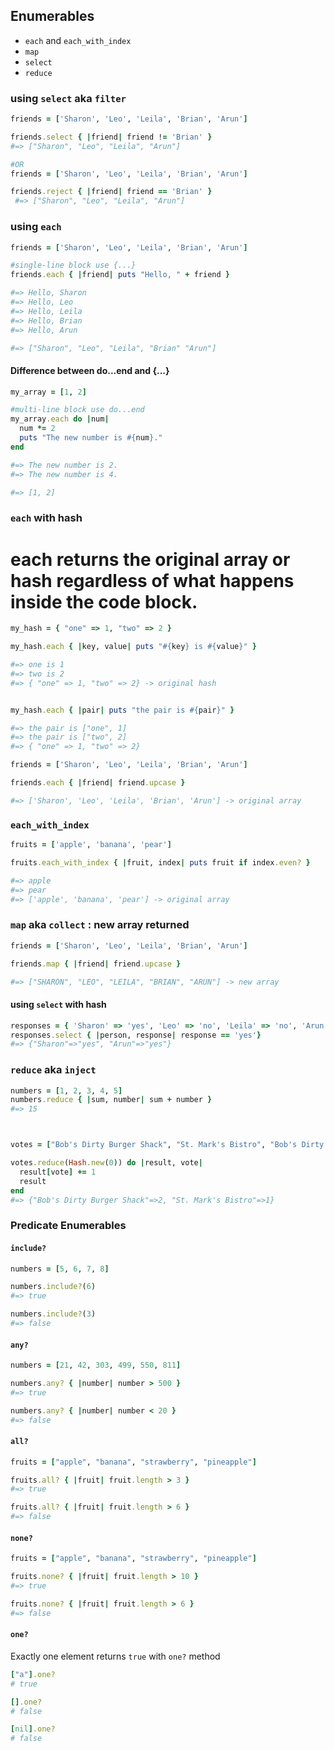 ## Enumerables

- `each` and `each_with_index`
- `map`
- `select`
- `reduce`



### using `select` aka `filter`
```ruby
friends = ['Sharon', 'Leo', 'Leila', 'Brian', 'Arun']

friends.select { |friend| friend != 'Brian' }
#=> ["Sharon", "Leo", "Leila", "Arun"]

#OR
friends = ['Sharon', 'Leo', 'Leila', 'Brian', 'Arun']

friends.reject { |friend| friend == 'Brian' }
 #=> ["Sharon", "Leo", "Leila", "Arun"]

```

### using `each`
```ruby
friends = ['Sharon', 'Leo', 'Leila', 'Brian', 'Arun']

#single-line block use {...}
friends.each { |friend| puts "Hello, " + friend }

#=> Hello, Sharon
#=> Hello, Leo
#=> Hello, Leila
#=> Hello, Brian
#=> Hello, Arun

#=> ["Sharon", "Leo", "Leila", "Brian" "Arun"]

```
####  Difference between do...end and {...}

```ruby
my_array = [1, 2]

#multi-line block use do...end
my_array.each do |num|
  num *= 2
  puts "The new number is #{num}."
end

#=> The new number is 2.
#=> The new number is 4.

#=> [1, 2]

```

### `each` with hash
# each returns the original array or hash regardless of what happens inside the code block.
```ruby
my_hash = { "one" => 1, "two" => 2 }

my_hash.each { |key, value| puts "#{key} is #{value}" }

#=> one is 1
#=> two is 2
#=> { "one" => 1, "two" => 2} -> original hash


my_hash.each { |pair| puts "the pair is #{pair}" }

#=> the pair is ["one", 1]
#=> the pair is ["two", 2]
#=> { "one" => 1, "two" => 2}

friends = ['Sharon', 'Leo', 'Leila', 'Brian', 'Arun']

friends.each { |friend| friend.upcase }

#=> ['Sharon', 'Leo', 'Leila', 'Brian', 'Arun'] -> original array


```

### `each_with_index`
```ruby
fruits = ['apple', 'banana', 'pear']

fruits.each_with_index { |fruit, index| puts fruit if index.even? }

#=> apple
#=> pear
#=> ['apple', 'banana', 'pear'] -> original array
```
### `map` aka `collect` : new array returned

```ruby
friends = ['Sharon', 'Leo', 'Leila', 'Brian', 'Arun']

friends.map { |friend| friend.upcase }

#=> ["SHARON", "LEO", "LEILA", "BRIAN", "ARUN"] -> new array
```

#### using `select` with hash
```ruby
responses = { 'Sharon' => 'yes', 'Leo' => 'no', 'Leila' => 'no', 'Arun' => 'yes' }
responses.select { |person, response| response == 'yes'}
#=> {"Sharon"=>"yes", "Arun"=>"yes"}

```

### `reduce` aka `inject`

```ruby
numbers = [1, 2, 3, 4, 5]
numbers.reduce { |sum, number| sum + number }
#=> 15



votes = ["Bob's Dirty Burger Shack", "St. Mark's Bistro", "Bob's Dirty Burger Shack"]

votes.reduce(Hash.new(0)) do |result, vote|
  result[vote] += 1
  result
end
#=> {"Bob's Dirty Burger Shack"=>2, "St. Mark's Bistro"=>1}

```

### Predicate Enumerables

#### `include?`

```ruby
numbers = [5, 6, 7, 8]

numbers.include?(6)
#=> true

numbers.include?(3)
#=> false
```


#### `any?`

```ruby
numbers = [21, 42, 303, 499, 550, 811]

numbers.any? { |number| number > 500 }
#=> true

numbers.any? { |number| number < 20 }
#=> false

```



#### `all?`

```ruby
fruits = ["apple", "banana", "strawberry", "pineapple"]

fruits.all? { |fruit| fruit.length > 3 }
#=> true

fruits.all? { |fruit| fruit.length > 6 }
#=> false

```


#### `none?`

```ruby
fruits = ["apple", "banana", "strawberry", "pineapple"]

fruits.none? { |fruit| fruit.length > 10 }
#=> true

fruits.none? { |fruit| fruit.length > 6 }
#=> false

```

#### `one?`

Exactly one element returns `true` with `one?` method

```ruby
["a"].one?
# true

[].one?
# false

[nil].one?
# false
```